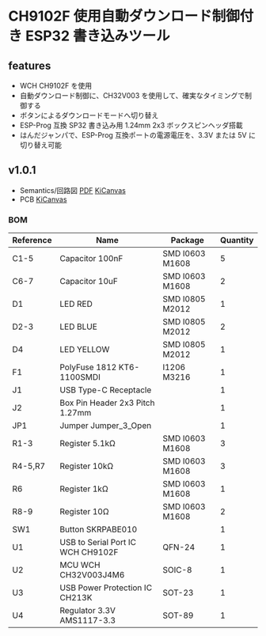 # CH9102F 使用自動ダウンロード制御付き ESP32 書き込みツール

## features

- WCH CH9102F を使用
- 自動ダウンロード制御に、CH32V003 を使用して、確実なタイミングで制御する
- ボタンによるダウンロードモードへ切り替え
- ESP-Prog 互換 SP32 書き込み用 1.24mm 2x3 ボックスピンヘッダ搭載
- はんだジャンパで、ESP-Prog 互換ポートの電源電圧を、3.3V または 5V に切り替え可能

## v1.0.1

- Semantics/回路図 [PDF](./ESP-Writer-CH9102F-v1.0.1-semantics.pdf) [KiCanvas](https://kicanvas.org/?github=https%3A%2F%2Fgithub.com%2F74th%2Fesp32-dev-boards%2Fblob%2Fesp32-writer-ch9102f%2Fv1.0.1%2FESP32-Writer-CH9102F%2FESP-Writer-CH9102F.kicad_sch)
- PCB [KiCanvas](https://kicanvas.org/?github=https%3A%2F%2Fgithub.com%2F74th%2Fesp32-dev-boards%2Fblob%2Fesp32-writer-ch9102f%2Fv1.0.1%2FESP32-Writer-CH9102F%2FESP-Writer-CH9102F.kicad_pcb)

### BOM

| Reference | Name                              | Package         | Quantity |
| --------- | --------------------------------- | --------------- | -------- |
| C1-5      | Capacitor 100nF                   | SMD I0603 M1608 | 5        |
| C6-7      | Capacitor 10uF                    | SMD I0603 M1608 | 2        |
| D1        | LED RED                           | SMD I0805 M2012 | 1        |
| D2-3      | LED BLUE                          | SMD I0805 M2012 | 2        |
| D4        | LED YELLOW                        | SMD I0805 M2012 | 1        |
| F1        | PolyFuse 1812 KT6-1100SMDI        | I1206 M3216     | 1        |
| J1        | USB Type-C Receptacle             |                 | 1        |
| J2        | Box Pin Header 2x3 Pitch 1.27mm   |                 | 1        |
| JP1       | Jumper Jumper_3_Open              |                 | 1        |
| R1-3      | Register 5.1kΩ                    | SMD I0603 M1608 | 3        |
| R4-5,R7   | Register 10kΩ                     | SMD I0603 M1608 | 3        |
| R6        | Register 1kΩ                      | SMD I0603 M1608 | 1        |
| R8-9      | Register 10Ω                      | SMD I0603 M1608 | 2        |
| SW1       | Button SKRPABE010                 |                 | 1        |
| U1        | USB to Serial Port IC WCH CH9102F | QFN-24          | 1        |
| U2        | MCU WCH CH32V003J4M6              | SOIC-8          | 1        |
| U3        | USB Power Protection IC CH213K    | SOT-23          | 1        |
| U4        | Regulator 3.3V AMS1117-3.3        | SOT-89          | 1        |
